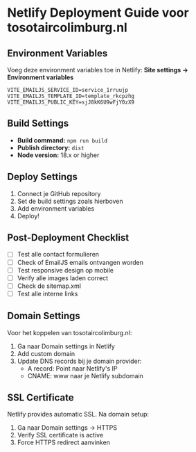 # Netlify Deployment Guide voor tosotaircolimburg.nl

## Environment Variables

Voeg deze environment variables toe in Netlify:
**Site settings → Environment variables**

```
VITE_EMAILJS_SERVICE_ID=service_1rruujp
VITE_EMAILJS_TEMPLATE_ID=template_rkcpzhg
VITE_EMAILJS_PUBLIC_KEY=sjJ8kK6U9wFjY0zX9
```

## Build Settings

- **Build command:** `npm run build`
- **Publish directory:** `dist`
- **Node version:** 18.x or higher

## Deploy Settings

1. Connect je GitHub repository
2. Set de build settings zoals hierboven
3. Add environment variables
4. Deploy!

## Post-Deployment Checklist

- [ ] Test alle contact formulieren
- [ ] Check of EmailJS emails ontvangen worden
- [ ] Test responsive design op mobile
- [ ] Verify alle images laden correct
- [ ] Check de sitemap.xml
- [ ] Test alle interne links

## Domain Settings

Voor het koppelen van tosotaircolimburg.nl:
1. Ga naar Domain settings in Netlify
2. Add custom domain
3. Update DNS records bij je domain provider:
   - A record: Point naar Netlify's IP
   - CNAME: www naar je Netlify subdomain

## SSL Certificate

Netlify provides automatic SSL. Na domain setup:
1. Ga naar Domain settings → HTTPS
2. Verify SSL certificate is active
3. Force HTTPS redirect aanvinken